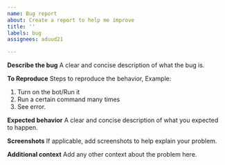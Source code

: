 ```yaml
---
name: Bug report
about: Create a report to help me improve
title: ''
labels: bug
assignees: aduud21

---
```


**Describe the bug**
A clear and concise description of what the bug is.

**To Reproduce**
Steps to reproduce the behavior, Example: 
1. Turn on the bot/Run it
2. Run a certain command many times
3. See error.

**Expected behavior**
A clear and concise description of what you expected to happen.

**Screenshots**
If applicable, add screenshots to help explain your problem.

**Additional context**
Add any other context about the problem here.
